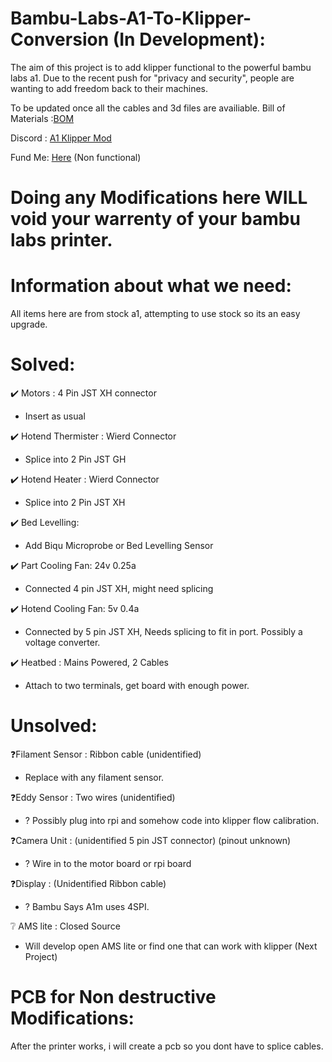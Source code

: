 # Bambu-Labs-A1-To-Klipper-Conversion (In Development):

The aim of this project is to add klipper functional to the powerful bambu labs a1.
Due to the recent push for "privacy and security", people are wanting to add freedom back to their machines.

To be updated once all the cables and 3d files are availiable.
Bill of Materials :[BOM](https://docs.google.com/spreadsheets/d/1AV4G6ZVxCB9UINE7sgqaOE8Zk1H3DC7Mk_idkd3VZ8s/edit?usp=sharing)

Discord : [A1 Klipper Mod](https://discord.gg/Ssx37MAkGv)

Fund Me: [Here](https://ko-fi.com/cyclonekitten) (Non functional)

# Doing any Modifications here WILL void your warrenty of your bambu labs printer.

# Information about what we need:
All items here are from stock a1, attempting to use stock so its an easy upgrade.


# Solved:
✔️ Motors : 4 Pin JST XH connector
- Insert as usual

✔️ Hotend Thermister : Wierd Connector
- Splice into 2 Pin JST GH

✔️ Hotend Heater : Wierd Connector
- Splice into 2 Pin JST XH

✔️ Bed Levelling:
- Add Biqu Microprobe or Bed Levelling Sensor

✔️ Part Cooling Fan: 24v 0.25a
- Connected 4 pin JST XH, might need splicing

✔️ Hotend Cooling Fan: 5v 0.4a
- Connected by 5 pin JST XH, Needs splicing to fit in port. Possibly a voltage converter.

✔️ Heatbed : Mains Powered, 2 Cables
- Attach to two terminals, get board with enough power.

# Unsolved:
❓Filament Sensor : Ribbon cable (unidentified)
- Replace with any filament sensor.

❓Eddy Sensor : Two wires (unidentified)
- ? Possibly plug into rpi and somehow code into klipper flow calibration.

❓Camera Unit : (unidentified 5 pin JST connector) (pinout unknown)
- ? Wire in to the motor board or rpi board

❓Display : (Unidentified Ribbon cable)
- ? Bambu Says A1m uses 4SPI.

❔ AMS lite : Closed Source
- Will develop open AMS lite or find one that can work with klipper (Next Project)

# PCB for Non destructive Modifications:
After the printer works, i will create a pcb so you dont have to splice cables.

